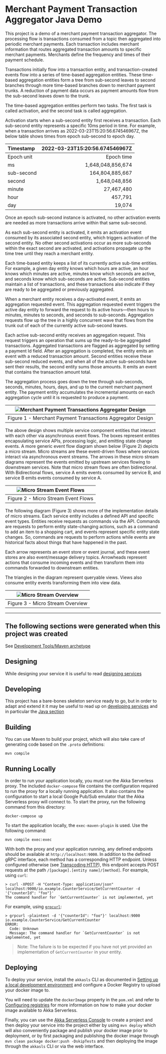 # Merchant Payment Transaction Aggregator Java Demo

This project is a demo of a merchant payment transaction aggregator. The processing flow is transactions consumed from a topic then aggregated into periodic merchant payments. Each transaction includes merchant information that routes aggregated transaction amounts to specific merchant payments. Merchants define the frequency and times of their payment schedule.

Transactions initially flow into a transaction entity, and transaction-created events flow into a series of time-based aggregation entities. These time-based aggregation entities form a tree from sub-second leaves to second branches through more time-based branches down to merchant payment trunks. A reduction of payment data occurs as payment amounts flow from the sub-second leaves down to the trunk.

The time-based aggregation entities perform two tasks. The first task is called activation, and the second task is called aggregation.

Activation starts when a sub-second entity first receives a transaction. Each sub-second entity represents a specific 10ms period in time. For example, when a transaction arrives as 2022-03-23T15:20:56.674546967Z, the below table shows times from epoch sub-second to epoch day.

| Timestamp  | 2022-03-23T15:20:56.674546967Z |
| :--------- | -----------------------------: |
| Epoch unit |                     Epoch time |
| ms         |              1,648,048,856,674 |
| sub-second |                164,804,885,667 |
| second     |                  1,648,048,856 |
| minute     |                     27,467,480 |
| hour       |                        457,791 |
| day        |                         19,074 |

Once an epoch sub-second instance is activated, no other activation events are needed as more transactions arrive within that same sub-second.

As each sub-second entity is activated, it emits an activation event consumed by its associated second entity, which triggers activation of the second entity. No other second activations occur as more sub-seconds within the exact second are activated, and activations propagate up the time tree until they reach a merchant entity.

Each time-based entity keeps a list of its currently active sub-time entities. For example, a given day entity knows which hours are active, an hour knows which minutes are active, minutes know which seconds are active, and seconds know which sub-seconds are active. Sub-second entities maintain a list of transactions, and these transactions also indicate if they are ready to be aggregated or previously aggregated.

When a merchant entity receives a day-activated event, it emits an aggregation requested event. This aggregation requested event triggers the active day entity to forward the request to its active hours—then hours to minutes, minutes to seconds, and seconds to sub-seconds. Aggregation requests flow up the tree in a highly concurrent wave that flows from the trunk out of each of the currently active sub-second leaves.

Each active sub-second entity receives an aggregation request. This request triggers an operation that sums up the ready-to-be aggregated transactions. Aggregated transactions are flagged as aggregated by setting a payment Id field. After an aggregation is completed, the entity emits an event with a reduced transaction amount. Second entities receive these sub-second reduced events, and when all of the active sub-seconds have sent their results, the second entity sums those amounts. It emits an event that contains the transaction amount total.

The aggregation process goes down the tree through sub-seconds, seconds, minutes, hours, days, and up to the current merchant payment entity. The payment entity accumulates the incremental amounts on each aggregation cycle until it is requested to produce a payment.


| ![Merchant Payment Transactions Aggregator Design](src/main/resources/images/merchant-payment-transaction-aggregation-demo.png)
|:--:
| Figure 1 - Merchant Payment Transactions Aggregator Design

The above design shows multiple service component entities that interact with each other via asynchronous event flows. The boxes represent entities encapsulating service APIs, processing logic, and emitting state change events. A more generic event flow diagram shown below (Figure 2) depicts a micro stream. Micro streams are these event-driven flows where services interact via asynchronous event streams. The arrows in these micro stream diagrams represent the events emitted by upstream services flowing to downstream services. Note that micro stream flows are often bidirectional. With Bidirectional flows, service A emits events consumed by service B, and service B emits events consumed by service A.

| ![Micro Stream Event Flows](src/main/resources/images/micro-stream-event-flows.png)
|:--:
| Figure 2 - Micro Stream Event Flows

The following diagram (Figure 3) shows more of the implementation details of micro streams. Each service entity includes a defined API and specific event types. Entities receive requests as commands via the API. Commands are requests to perform entity state-changing actions, such as a command to add an item to a shopping cart, and events represent specific entity state changes. So, commands are requests to perform actions while events are historical facts about things that have happened in the past.

Each arrow represents an event store or event journal, and these event stores are also event/message delivery topics. Arrowheads represent actions that consume incoming events and then transform them into commands forwarded to downstream entities.

The triangles in the diagram represent queryable views. Views also consume entity events transforming them into view data.

| ![Micro Stream Overview](src/main/resources/images/micro-stream-overview.png)
|:--:
| Figure 3 - Micro Stream Overview

---

## The following sections were generated when this project was created

See [Development Tools/Maven archetype](https://developer.lightbend.com/docs/akka-serverless/java/developer-tools#_maven_archetype)

## Designing

While designing your service it is useful to read [designing services](https://developer.lightbend.com/docs/akka-serverless/services/development-process.html)

## Developing

This project has a bare-bones skeleton service ready to go, but in order to adapt and
extend it it may be useful to read up on [developing services](https://developer.lightbend.com/docs/akka-serverless/developing/index.html)
and in particular the [Java section](https://developer.lightbend.com/docs/akka-serverless/java-services/index.html)

## Building

You can use Maven to build your project, which will also take care of
generating code based on the `.proto` definitions:

```shell
mvn compile
```

## Running Locally

In order to run your application locally, you must run the Akka Serverless proxy. The included `docker-compose` file contains the configuration required to run the proxy for a locally running application.
It also contains the configuration to start a local Google Pub/Sub emulator that the Akka Serverless proxy will connect to.
To start the proxy, run the following command from this directory:

```shell
docker-compose up
```

To start the application locally, the `exec-maven-plugin` is used. Use the following command:

```shell
mvn compile exec:exec
```

With both the proxy and your application running, any defined endpoints should be available at `http://localhost:9000`. In addition to the defined gRPC interface, each method has a corresponding HTTP endpoint. Unless configured otherwise (see [Transcoding HTTP](https://developer.lightbend.com/docs/akka-serverless/java/proto.html#_transcoding_http)), this endpoint accepts POST requests at the path `/[package].[entity name]/[method]`. For example, using `curl`:

```shell
> curl -XPOST -H "Content-Type: application/json" localhost:9000/io.example.CounterService/GetCurrentCounter -d '{"counterId": "foo"}'
The command handler for `GetCurrentCounter` is not implemented, yet
```

For example, using [`grpcurl`](https://github.com/fullstorydev/grpcurl):

```shell
> grpcurl -plaintext -d '{"counterId": "foo"}' localhost:9000 io.example.CounterService/GetCurrentCounter 
ERROR:
  Code: Unknown
  Message: The command handler for `GetCurrentCounter` is not implemented, yet
```

> Note: The failure is to be expected if you have not yet provided an implementation of `GetCurrentCounter` in
> your entity.

## Deploying

To deploy your service, install the `akkasls` CLI as documented in
[Setting up a local development environment](https://developer.lightbend.com/docs/akka-serverless/setting-up/)
and configure a Docker Registry to upload your docker image to.

You will need to update the `dockerImage` property in the `pom.xml` and refer to
[Configuring registries](https://developer.lightbend.com/docs/akka-serverless/projects/container-registries.html)
for more information on how to make your docker image available to Akka Serverless.

Finally, you can use the [Akka Serverless Console](https://console.kalix.com)
to create a project and then deploy your service into the project either by using `mvn deploy` which
will also conveniently package and publish your docker image prior to deployment, or by first packaging and
publishing the docker image through `mvn clean package docker:push -DskipTests` and then deploying the image
through the `akkasls` CLI or via the web interface.
